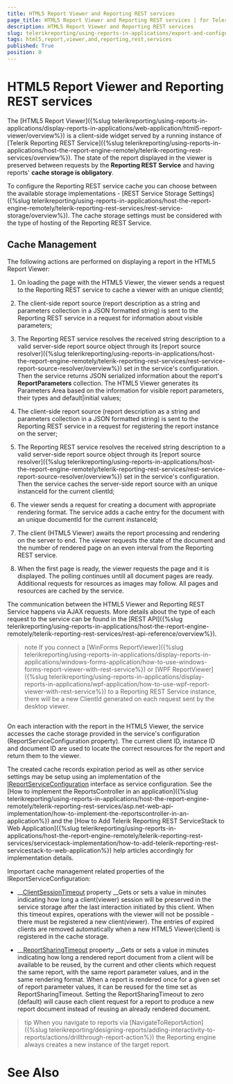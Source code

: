 ```yaml
---
title: HTML5 Report Viewer and Reporting REST services
page_title: HTML5 Report Viewer and Reporting REST services | for Telerik Reporting Documentation
description: HTML5 Report Viewer and Reporting REST services
slug: telerikreporting/using-reports-in-applications/export-and-configure/cache-management/html5-report-viewer-and-reporting-rest-services
tags: html5,report,viewer,and,reporting,rest,services
published: True
position: 0
---
```


# HTML5 Report Viewer and Reporting REST services



The [HTML5 Report Viewer]({%slug telerikreporting/using-reports-in-applications/display-reports-in-applications/web-application/html5-report-viewer/overview%}) is a client-side widget         served by a running instance of [Telerik Reporting REST Service]({%slug telerikreporting/using-reports-in-applications/host-the-report-engine-remotely/telerik-reporting-rest-services/overview%}).         The state of the report displayed in the viewer is preserved between requests by the __Reporting REST Service__         and having reports' __cache storage is obligatory__.       

To configure the Reporting REST service cache you can choose         between the available storage implementations - [REST Service Storage Settings]({%slug telerikreporting/using-reports-in-applications/host-the-report-engine-remotely/telerik-reporting-rest-services/rest-service-storage/overview%}).         The cache storage settings must be considered with the type of hosting of the Reporting REST Service.       

## Cache Management

The following actions are performed on displaying a report in the HTML5 Report Viewer:

1. On loading the page with the HTML5 Viewer, the viewer sends a request to the Reporting REST service to cache a viewer with an unique clientId;

1. The client-side report source (report description as a string and parameters collection in a JSON formatted string) is sent to the Reporting REST service               in a request for information about visible parameters;             

1. The Reporting REST service resolves the received string description to a valid server-side report source object               through its [report source resolver]({%slug telerikreporting/using-reports-in-applications/host-the-report-engine-remotely/telerik-reporting-rest-services/rest-service-report-source-resolver/overview%}) set in the               service's configuration. Then the service returns JSON serialized information about               the report's __ReportParameters__ collection. The HTML5 Viewer generates its Parameters Area               based on the information for visible report parameters, their types and default|initial values;             

1. The client-side report source (report description as a string and parameters collection in a JSON formatted string) is sent to the Reporting REST service               in a request for registering the report instance on the server;             

1. The Reporting REST service resolves the received string description to a valid server-side report source object               through its [report source resolver]({%slug telerikreporting/using-reports-in-applications/host-the-report-engine-remotely/telerik-reporting-rest-services/rest-service-report-source-resolver/overview%}) set in the               service's configuration. Then the service caches the server-side report source with an unique instanceId for the current clientId;             

1. The viewer sends a request for creating a document with appropriate rendering format.               The service adds a cache entry for the document with an unique documentId for the current instanceId;             

1. The client (HTML5 Viewer) awaits the report processing and rendering on the server to end.               The viewer requests the state of the document and the number of rendered page on an even interval from the Reporting REST service.             

1. When the first page is ready, the viewer requests the page and it is displayed. The polling continues untill all document pages are ready.               Additional requests for resources as images may follow. All pages and resources are cached by the service.             

The communication between the HTML5 Viewer and Reporting REST Service happens via AJAX requests.           More details about the type of each request to the service can be found in the           [REST API]({%slug telerikreporting/using-reports-in-applications/host-the-report-engine-remotely/telerik-reporting-rest-services/rest-api-reference/overview%}).          

>note If you connect a [WinForms ReportViewer]({%slug telerikreporting/using-reports-in-applications/display-reports-in-applications/windows-forms-application/how-to-use-windows-forms-report-viewer-with-rest-service%}) or             [WPF ReportViewer]({%slug telerikreporting/using-reports-in-applications/display-reports-in-applications/wpf-application/how-to-use-wpf-report-viewer-with-rest-service%}) to a Reporting REST Service instance,             there will be a new ClientId generated on each request sent by the desktop viewer.           


## 

On each interaction with the report in the HTML5 Viewer, the service accesses the cache storage provided           in the service's configuration (ReportServiceConfiguration property).           The current client ID, instance ID and document ID are used to locate the correct           resources for the report and return them to the viewer.         

The created cache records expiration period as well as other service settings may be setup           using an implementation of the [IReportServiceConfiguration](/reporting/api/Telerik.Reporting.Services.IReportServiceConfiguration)           interface as service configuration.           See the [How to implement the ReportsController in an application]({%slug telerikreporting/using-reports-in-applications/host-the-report-engine-remotely/telerik-reporting-rest-services/asp.net-web-api-implementation/how-to-implement-the-reportscontroller-in-an-application%})           and the [How to Add Telerik Reporting REST ServiceStack to Web Application]({%slug telerikreporting/using-reports-in-applications/host-the-report-engine-remotely/telerik-reporting-rest-services/servicestack-implementation/how-to-add-telerik-reporting-rest-servicestack-to-web-application%})           help articles accordingly for implementation details.         

Important cache management related properties of the IReportServiceConfiguration:

* __[ClientSessionTimeout](/reporting/api/Telerik.Reporting.Services.IReportServiceConfiguration#Telerik_Reporting_Services_IReportServiceConfiguration_ClientSessionTimeout) property               __Gets or sets a value in minutes indicating how long a client(viewer) session will be preserved in the service storage after the               last interaction initiated by this client. When this timeout expires, operations with the viewer will not be possible               - there must be registered a new client(viewer).             The entries of expired clients are removed automatically when a new HTML5 Viewer(client) is registered in the cache storage.

* __[ReportSharingTimeout](/reporting/api/Telerik.Reporting.Services.IReportServiceConfiguration#Telerik_Reporting_Services_IReportServiceConfiguration_ReportSharingTimeout) property               __Gets or sets a value in minutes indicating how long a rendered report document from a client will be available to be reused,               by the current and other clients which request the same report, with the same report parameter values, and in the same rendering format.               When a report is rendered once for a given set of report parameter values, it can be reused for the               time set as ReportSharingTimeout. Setting the ReportSharingTimeout to zero (default) will cause each client request for a report to produce a               new report document instead of reusing an already rendered document.             

>tip When you navigate to reports via [NavigateToReportAction]({%slug telerikreporting/designing-reports/adding-interactivity-to-reports/actions/drillthrough-report-action%})                 the Reporting engine always creates a new instance of the target report.               


# See Also

